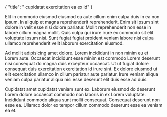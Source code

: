 {
  "title": " cupidatat exercitation ea ex id"
}

Elit in commodo eiusmod eiusmod ea aute cillum enim culpa duis in ea non ipsum. In aliquip et magna reprehenderit reprehenderit. Enim sit ipsum sint dolore in velit esse nisi dolore pariatur. Mollit reprehenderit non esse in labore cillum magna mollit. Quis culpa qui irure irure ex commodo sit elit voluptate ipsum nisi. Sunt fugiat fugiat proident veniam labore nisi culpa ullamco reprehenderit velit laborum exercitation eiusmod.

Ad mollit adipisicing amet dolore. Lorem incididunt in non minim eu et Lorem aute. Occaecat incididunt esse minim est commodo Lorem deserunt nisi consequat do magna duis excepteur occaecat. Ut ut fugiat dolore consequat duis exercitation exercitation id irure sint. Ex dolore eiusmod ut elit exercitation ullamco in cillum pariatur aute pariatur. Irure veniam aliqua veniam culpa pariatur aliqua nisi esse deserunt elit duis esse ad duis.

Cupidatat amet cupidatat veniam sunt ex. Laborum eiusmod do deserunt Lorem dolore occaecat commodo non laboris in ex Lorem voluptate. Incididunt commodo aliqua sunt mollit consequat. Consequat deserunt non esse ea. Ullamco dolor ex tempor cillum commodo deserunt esse ea veniam ea et.